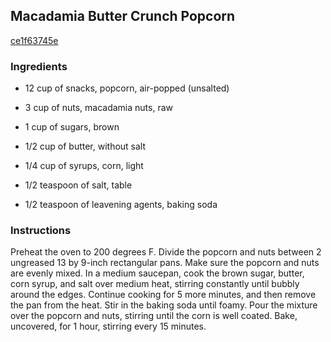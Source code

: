 ## Macadamia Butter Crunch Popcorn

[ce1f63745e](http://www.foodnetwork.com/recipes/macadamia-butter-crunch-popcorn-recipe.html)

### Ingredients

 - 12 cup of snacks, popcorn, air-popped (unsalted)

 - 3 cup of nuts, macadamia nuts, raw

 - 1 cup of sugars, brown

 - 1/2 cup of butter, without salt

 - 1/4 cup of syrups, corn, light

 - 1/2 teaspoon of salt, table

 - 1/2 teaspoon of leavening agents, baking soda

### Instructions

Preheat the oven to 200 degrees F. Divide the popcorn and nuts between 2 ungreased 13 by 9-inch rectangular pans. Make sure the popcorn and nuts are evenly mixed. In a medium saucepan, cook the brown sugar, butter, corn syrup, and salt over medium heat, stirring constantly until bubbly around the edges. Continue cooking for 5 more minutes, and then remove the pan from the heat. Stir in the baking soda until foamy. Pour the mixture over the popcorn and nuts, stirring until the corn is well coated. Bake, uncovered, for 1 hour, stirring every 15 minutes.